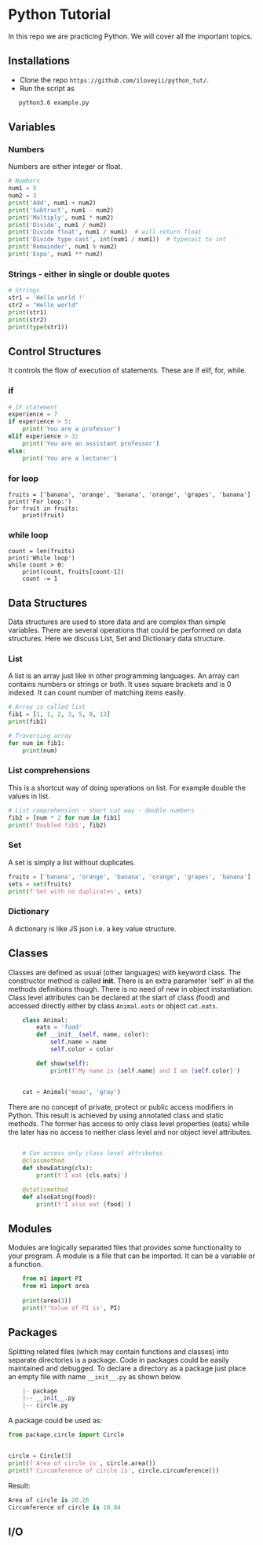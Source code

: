 Python Tutorial
=====================================

In this repo we are practicing Python. We will cover all the important topics.

## Installations
  * Clone the repo `https://github.com/iloveyii/python_tut/`.
  * Run the script as 
```bash
   python3.6 example.py
``` 
## Variables
### Numbers
Numbers are either integer or float. 
```python
# Numbers
num1 = 5
num2 = 3
print('Add', num1 + num2)
print('Subtract', num1 - num2)
print('Multiply', num1 * num2)
print('Divide', num1 / num2)
print('Divide float', num1 / num1)  # will return float
print('Divide type cast', int(num1 / num1))  # typecast to int
print('Remainder', num1 % num2)
print('Expo', num1 ** num2)
```
### Strings - either in single or double quotes
```python
# Strings
str1 = 'Hello world !'
str2 = "Hello world"
print(str1)
print(str2)
print(type(str1))

```

## Control Structures
It controls the flow of execution of statements. These are if elif, for, while.
### if
```python
# IF statement
experience = 7
if experience > 5:
    print('You are a professor')
elif experience > 3:
    print('You are an assistant professor')
else:
    print('You are a lecturer')
```

### for loop
```
fruits = ['banana', 'orange', 'banana', 'orange', 'grapes', 'banana']
print('For loop:')
for fruit in fruits:
    print(fruit)
```

### while loop
```
count = len(fruits)
print('While loop')
while count > 0:
    print(count, fruits[count-1])
    count -= 1
```

## Data Structures
Data structures are used to store data and are complex than simple variables. There are several operations that could
be performed on data structures. Here we discuss List, Set and Dictionary data structure.
### List 
A list is an array just like in other programming languages. An array can contains numbers or strings or both.
It uses square brackets and is 0 indexed. It can count number of matching items easily.
```python
# Array is called list
fib1 = [1, 1, 2, 3, 5, 8, 13]
print(fib1)

# Traversing array
for num in fib1:
    print(num)
```

### List comprehensions
This is a shortcut way of doing operations on list. For example double the values in list.
```python
# List comprehension - short cut way - double numbers
fib2 = [num * 2 for num in fib1]
print(f'Doubled fib1', fib2)
```


### Set
A set is simply a list without duplicates.
```python
fruits = ['banana', 'orange', 'banana', 'orange', 'grapes', 'banana']
sets = set(fruits)
print(f'Set with no duplicates', sets)
```
 
### Dictionary 
A dictionary is like JS json i.e. a key value structure.


  
  
## Classes
  Classes are defined as usual (other languages) with keyword class. The constructor method is called __init__. 
  There is an extra parameter 'self' in all the methods definitions though. There is no need of new in object instantiation.
  Class level attributes can be declared at the start of class (food) and accessed 
  directly either by class `Animal.eats` or object `cat.eats`.
```python
    class Animal:
        eats = 'food'
        def __init__(self, name, color):
            self.name = name
            self.color = color

        def show(self):
            print(f'My name is {self.name} and I am {self.color}')


    cat = Animal('meao', 'gray')

```

There are no concept of private, protect or public access modifiers in Python. This result 
is achieved by using annotated class and static methods. The former has access to only class
level properties (eats) while the later has no access to neither class level and nor object level
attributes.
```python
    
    # Can access only class level attributes
    @classmethod
    def showEating(cls):
        print(f'I eat {cls.eats}')

    @staticmethod
    def alsoEating(food):
        print(f'I also eat {food}')
```
   
## Modules
Modules are logically separated files that provides some functionality to your program.
A module is a file that can be imported. It can be a variable or a function.
```python
    from m1 import PI
    from m1 import area
    
    print(area(3))
    print(f'Value of PI is', PI)
```

## Packages
Splitting related files (which may contain functions and classes) into separate directories is a package.
Code in packages could be easily maintained and debugged.
To declare a directory as a package just place an empty file with name `__init__.py` as shown below.
```python
    |- package
    |-- __init__.py
    |-- circle.py
```
A package could be used as:
```python
from package.circle import Circle


circle = Circle(3)
print(f'Area of circle is', circle.area())
print(f'Circumference of circle is', circle.circumference())
```
Result:
```python
Area of circle is 28.26
Circumference of circle is 18.84
```


## I/O
